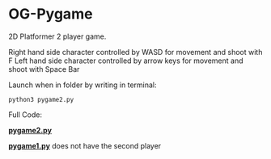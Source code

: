 # OG-Pygame

2D Platformer 2 player game.

Right hand side character controlled by WASD for movement and shoot with F
Left hand side character controlled by arrow keys for movement and shoot with Space Bar

Launch when in folder by writing in terminal:

`python3 pygame2.py`

Full Code:

[**pygame2.py**](pygame2.py)

[**pygame1.py**](pygame1.py)  does not have the second player
